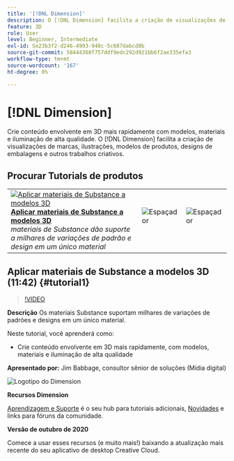 ```yaml
---
title: '[!DNL Dimension]'
description: O [!DNL Dimension] facilita a criação de visualizações de marcas, ilustrações, modelos de produtos, designs de embalagens e outros trabalhos criativos
feature: 3D
role: User
level: Beginner, Intermediate
exl-id: 5e23b3f2-d246-4993-948c-5c687dabcd8b
source-git-commit: 58444368f757ddf9edc292d921bb6f2ae335efa3
workflow-type: tm+mt
source-wordcount: '167'
ht-degree: 0%

---
```


# [!DNL Dimension]

Crie conteúdo envolvente em 3D mais rapidamente com modelos, materiais e iluminação de alta qualidade. O [!DNL Dimension] facilita a criação de visualizações de marcas, ilustrações, modelos de produtos, designs de embalagens e outros trabalhos criativos.

## Procurar Tutorials de produtos

<table style="table-layout:fixed">
<tr>
 <td>
   <a href="dimension.md#tutorial1">
      <img alt="Aplicar materiais de Substance a modelos 3D" src="../assets/dimension_substanceAndGraphics_babbage_thumbnail.jpg" />
   </a>
    <div>
   <a href="dimension.md#tutorial1"><strong>Aplicar materiais de Substance a modelos 3D</strong></a>
    </div>
    <em>materiais de Substance dão suporte a milhares de variações de padrão e design em um único material</em>
    <br>
  </td>
  <td>
    <img alt="Espaçador" src="../assets/Whitespacer.png" />
    <div>
    <br>
  </td>
  <td>
    <img alt="Espaçador" src="../assets/Whitespacer.png" />
    <div>
    <br>
  </td>
</tr>
</table>

## Aplicar materiais de Substance a modelos 3D (11:42) {#tutorial1}

>[!VIDEO](https://video.tv.adobe.com/v/326944?hidetitle=true)

**Descrição**
Os materiais Substance suportam milhares de variações de padrões e designs em um único material.

Neste tutorial, você aprenderá como:
* Crie conteúdo envolvente em 3D mais rapidamente, com modelos, materiais e iluminação de alta qualidade

**Apresentado por:**
Jim Babbage, consultor sênior de soluções (Mídia digital)

![Logotipo do Dimension](../assets/dn_appicon_96.png)

**Recursos Dimension**

[Aprendizagem e Suporte](https://helpx.adobe.com/support/dimension.html) é o seu hub para tutoriais adicionais, [Novidades](https://helpx.adobe.com/dimension/user-guide.html/dimension/using/whats-new.ug.html) e links para fóruns da comunidade.

**Versão de outubro de 2020**

Comece a usar esses recursos (e muito mais!) baixando a atualização mais recente do seu aplicativo de desktop Creative Cloud.
